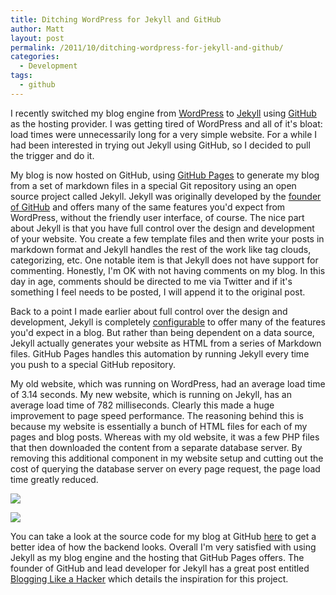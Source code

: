 ```yaml
---
title: Ditching WordPress for Jekyll and GitHub
author: Matt
layout: post
permalink: /2011/10/ditching-wordpress-for-jekyll-and-github/
categories:
  - Development
tags:
  - github
---
```


I recently switched my blog engine from [WordPress][1] to [Jekyll][2] using [GitHub][3] as the hosting provider. I was getting tired of WordPress and all of it's bloat: load times were unnecessarily long for a very simple website. For a while I had been interested in trying out Jekyll using GitHub, so I decided to pull the trigger and do it.

 [1]: http://www.wordpress.org/
 [2]: https://github.com/mojombo/jekyll
 [3]: https://github.com/

My blog is now hosted on GitHub, using [GitHub Pages][4] to generate my blog from a set of markdown files in a special Git repository using an open source project called Jekyll. Jekyll was originally developed by the [founder of GitHub][5] and offers many of the same features you'd expect from WordPress, without the friendly user interface, of course. The nice part about Jekyll is that you have full control over the design and development of your website. You create a few template files and then write your posts in markdown format and Jekyll handles the rest of the work like tag clouds, categorizing, etc. One notable item is that Jekyll does not have support for commenting. Honestly, I'm OK with not having comments on my blog. In this day in age, comments should be directed to me via Twitter and if it's something I feel needs to be posted, I will append it to the original post.

 [4]: http://pages.github.com/
 [5]: http://tom.preston-werner.com/

Back to a point I made earlier about full control over the design and development, Jekyll is completely [configurable][6] to offer many of the features you'd expect in a blog. But rather than being dependent on a data source, Jekyll actually generates your website as HTML from a series of Markdown files. GitHub Pages handles this automation by running Jekyll every time you push to a special GitHub repository.

 [6]: https://github.com/mojombo/jekyll/wiki/Configuration

My old website, which was running on WordPress, had an average load time of 3.14 seconds. My new website, which is running on Jekyll, has an average load time of 782 milliseconds. Clearly this made a huge improvement to page speed performance. The reasoning behind this is because my website is essentially a bunch of HTML files for each of my pages and blog posts. Whereas with my old website, it was a few PHP files that then downloaded the content from a separate database server. By removing this additional component in my website setup and cutting out the cost of querying the database server on every page request, the page load time greatly reduced.

![][7]

 [7]: http://mbmccormick.github.com/images/2012/05/old.png

![][8]

 [8]: http://mbmccormick.github.com/images/2012/05/new.png

You can take a look at the source code for my blog at GitHub [here][9] to get a better idea of how the backend looks. Overall I'm very satisfied with using Jekyll as my blog engine and the hosting that GitHub Pages offers. The founder of GitHub and lead developer for Jekyll has a great post entitled [Blogging Like a Hacker][10] which details the inspiration for this project.

 [9]: https://github.com/mbmccormick/mbmccormick.github.com
 [10]: http://tom.preston-werner.com/2008/11/17/blogging-like-a-hacker.html